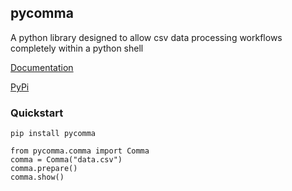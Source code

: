 ## pycomma
A python library designed to allow csv data processing workflows completely within a python shell 

[Documentation](https://jordankobewade.github.io/pycomma)

[PyPi](https://pypi.org/project/pycomma/)

### Quickstart

``` pip install pycomma ```
``` 
from pycomma.comma import Comma 
comma = Comma("data.csv")
comma.prepare()
comma.show()
```